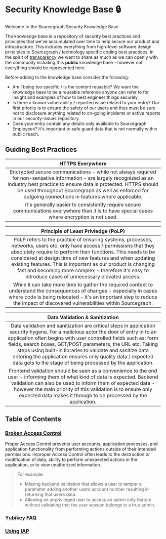 # Security Knowledge Base 🔒

Welcome to the Sourcegraph Security Knowledge Base.

The knowledge base is a repository of security best practices and principles that we've accumulated over time to help secure our product and infrastructure. This includes everything from high-level software design principles to Sourcegraph / technology specific coding best practices.
In the spirit of [transparency](../../../company-info-and-process/values/index.md#open-and-transparent) we want to share as much as we can openly with the community including this **public** knowledge base - however not everything should be represented here.

Before adding to the knowledge base consider the following:

- Am I being too specific / is the content reusable? We want the knowledge base to be a reusable reference anyone can refer to for insight and examples of how to best engineer things securely.
- Is there a known vulnerability / reported issue related to your entry? Our first priority is to ensure the safety of our users and thus must be sure not to disclosure anything related to on-going incidents or active reports in our security-issues repository.
- Does your entry contain any details only available to Sourcegraph Employees? It's important to safe guard data that is not normally within public reach.

## Guiding Best Practices

|                                                                                                                                        **HTTPS Everywhere**                                                                                                                                         |
| :-------------------------------------------------------------------------------------------------------------------------------------------------------------------------------------------------------------------------------------------------------------------------------------------------: |
| Encrypted secure communications - while not always required for non-sensative information - are largely recognized as an industry best practice to ensure data is protected. HTTPS should be used throughout Sourcegraph as well as enforced for outgoing connections in features where applicable. |
|                                                                            It's generally easier to consistently require secure communications everywhere then it is to have special cases where encryption is not used.                                                                            |

|                                                                                                                                                                                            **Principle of Least Privledge (PoLP)**                                                                                                                                                                                            |
| :---------------------------------------------------------------------------------------------------------------------------------------------------------------------------------------------------------------------------------------------------------------------------------------------------------------------------------------------------------------------------------------------------------------------------: |
| PoLP refers to the practice of ensuring systems, processes, networks, users etc. only have access / permissions that they absolutely require to perform their functions. This needs to be considered at design time of new features and when updating existing features. This is important as our product is changing fast and becoming more complex - therefore it's easy to introduce cases of unnecessary elevated access. |
|                                                                                   While it can take more time to gather the required context to understand the consequences of changes - especially in cases where code is being relocated - it's an important step to reduce the impact of discovered vulnerabilities within Sourcegraph.                                                                                    |

|                                                                                                                                                                                                               **Data Validation & Sanitization**                                                                                                                                                                                                                |
| :-------------------------------------------------------------------------------------------------------------------------------------------------------------------------------------------------------------------------------------------------------------------------------------------------------------------------------------------------------------------------------------------------------------------------------------------------------------: |
| Data validation and sanitization are critical steps in application security hygene. For a malicious actor the door of entry in to an application often begins with user controlled fields such as: form fields, search boxes, GET/POST parameters, the URL etc. Taking steps using built-in libraries to validate and sanitize data entering the application ensures only quality data / expected data gets to the stage of being processed by the application. |
|                                                                 Frontend validation should be seen as a convenience to the end user - informing them of what kind of data is expected. Backend validation can also be used to inform them of expected data - however the main priority of this validation is to ensure only expected data makes it through to be processed by the application.                                                                  |

## Table of Contents

### [Broken Access Control](./broken-access-control.md)

Proper Access Control prevents user accounts, application processes, and application functionality from performing actions outside of their intended permissions. Improper Access Control often leads to the destruction or modification of data, ability to perform unexpected actions in the application, or to view unathorized information.

> For example:
>
> - Missing backend validation that allows a user to tamper a parameter adding another users account number resulting in returning that users data.
> - Allowing an unprivileged user to access an admin only feature without validating that the user session belongs to a true admin.

### [Yubikey FAQ](./yubikey-faq.md)
### [Using IAP](./using-iap.md)
